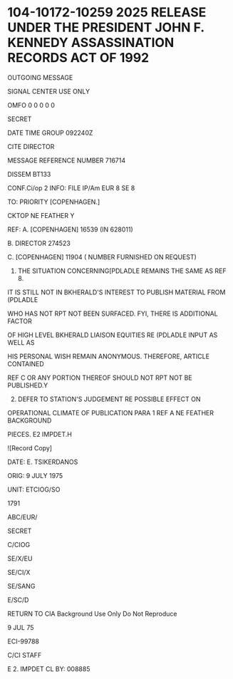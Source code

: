 # 104-10172-10259 2025 RELEASE UNDER THE PRESIDENT JOHN F. KENNEDY ASSASSINATION RECORDS ACT OF 1992

OUTGOING MESSAGE

SIGNAL CENTER USE ONLY

OMFO 0 0 0 0 0

SECRET

DATE TIME GROUP
092240Z

CITE
DIRECTOR

MESSAGE REFERENCE NUMBER
716714

DISSEM BT133

CONF.Ci/op 2 INFO: FILE IP/Am EUR 8 SE 8

TO: PRIORITY [COPENHAGEN.]

CKTOP NE FEATHER Y

REF: A. [COPENHAGEN] 16539 (IN 628011)

B. DIRECTOR 274523

C. [COPENHAGEN] 11904 ( NUMBER FURNISHED ON REQUEST)

1. THE SITUATION CONCERNING[PDLADLE REMAINS THE SAME AS REF 8.

IT IS STILL NOT IN BKHERALD'S INTEREST TO PUBLISH MATERIAL FROM (PDLADLE

WHO HAS NOT RPT NOT BEEN SURFACED. FYI, THERE IS ADDITIONAL FACTOR

OF HIGH LEVEL BKHERALD LIAISON EQUITIES RE (PDLADLE INPUT AS WELL AS

HIS PERSONAL WISH REMAIN ANONYMOUS. THEREFORE, ARTICLE CONTAINED

REF C OR ANY PORTION THEREOF SHOULD NOT RPT NOT BE PUBLISHED.Y

2. DEFER TO STATION'S JUDGEMENT RE POSSIBLE EFFECT ON

OPERATIONAL CLIMATE OF PUBLICATION PARA 1 REF A NE FEATHER BACKGROUND

PIECES. E2 IMPDET.H

![Record Copy]

DATE: E. TSIKERDANOS

ORIG: 9 JULY 1975

UNIT: ETCIOG/SO

1791

ABC/EUR/

SECRET

C/CIOG

SE/X/EU

SE/CI/X

SE/SANG

E/SC/D

RETURN TO CIA
Background Use Only
Do Not Reproduce

9 JUL 75

ECI-99788

C/CI STAFF

E 2. IMPDET
CL BY: 008885
